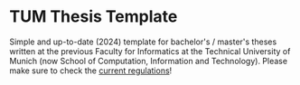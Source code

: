 # TUM Thesis Template
Simple and up-to-date (2024) template for bachelor's / master's theses written at the previous Faculty for Informatics at the Technical University of Munich (now School of Computation, Information and Technology).
Please make sure to check the [current regulations](https://www.cit.tum.de/en/cit/studies/students/thesis-completing-your-studies/informatics/)!
